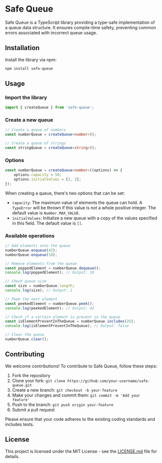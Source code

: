 # Safe Queue

Safe Queue is a TypeScript library providing a type-safe implementation of a queue data structure. It ensures compile-time safety, preventing common errors associated with incorrect queue usage.

## Installation

Install the library via npm:

```bash
npm install safe-queue
```

## Usage

### Import the library

```typescript
import { createQueue } from 'safe-queue';
```

### Create a new queue

```typescript
// Create a queue of numbers
const numberQueue = createQueue<number>();

// Create a queue of strings
const stringQueue = createQueue<string>();
```

### Options

```typescript
const numberQueue = createQueue<number>((options) => {
    options.capacity = 50;
    options.initialValues = [1, 2];
});
```

When creating a queue, there's two options that can be set:
- `capacity`: The maximum value of elements the queue can hold. A `TypeError` will be thrown if this value is not a whole positive integer. The default value is `Number.MAX_VALUE`.
- `initialValues`: Initialize a new queue with a copy of the values specified in this field. The default value is `[]`.

### Available operations

```typescript
// Add elements onto the queue
numberQueue.enqueue(42);
numberQueue.enqueue(10);

// Remove elements from the queue
const poppedElement = numberQueue.dequeue();
console.log(poppedElement); // Output: 10

// Check queue size
const size = numberQueue.length;
console.log(size); // Output: 1

// Peek the next element
const peekedElement = numberQueue.peek();
console.log(peekedElement); // Output: 42 

// Check if a certain element is present in the queue
const isElementPresentInTheQueue = numberQueue.includes(25);
console.log(isElementPresentInTheQueue); // Output: false 

// Clear the queue
numberQueue.clear();
```

## Contributing

We welcome contributions! To contribute to Safe Queue, follow these steps:

1. Fork the repository
2. Clone your fork: `git clone https://github.com/your-username/safe-queue.git`
3. Create a new branch: `git checkout -b your-feature`
4. Make your changes and commit them: `git commit -m 'Add your feature'`
5. Push to the branch: `git push origin your-feature`
6. Submit a pull request

Please ensure that your code adheres to the existing coding standards and includes tests.

## License

This project is licensed under the MIT License - see the [LICENSE.md](LICENSE.md) file for details.
